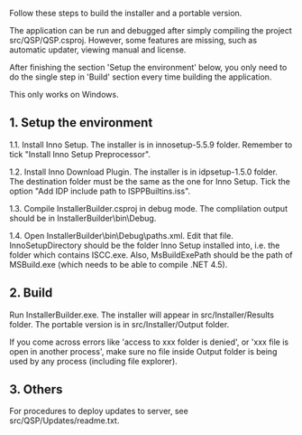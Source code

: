 Follow these steps to build the installer and a portable version.

The application can be run and debugged after simply compiling the project src/QSP/QSP.csproj. However, some features are missing, such as automatic updater, viewing manual and license.

After finishing the section 'Setup the environment' below, you only need to do the single step in 'Build' section every time building the application.

This only works on Windows.

## 1. Setup the environment

1.1. Install Inno Setup. The installer is in innosetup-5.5.9 folder. Remember to tick "Install Inno Setup Preprocessor".

1.2. Install Inno Download Plugin. The installer is in idpsetup-1.5.0 folder. The destination folder must be the same as the one for Inno Setup. Tick the option "Add IDP include path to ISPPBuiltins.iss".

1.3. Compile InstallerBuilder.csproj in debug mode. The complilation output should be in InstallerBuilder\bin\Debug.

1.4. Open InstallerBuilder\bin\Debug\paths.xml. Edit that file.  InnoSetupDirectory should be the folder Inno Setup installed into, i.e. the folder which contains ISCC.exe. Also, MsBuildExePath should be the path of MSBuild.exe (which needs to be able to compile .NET 4.5).
	
## 2. Build

Run InstallerBuilder.exe. The installer will appear in src/Installer/Results folder. The portable version is in src/Installer/Output folder. 

If you come across errors like 'access to xxx folder is denied', or 'xxx file is open in another process', make sure no file inside Output folder is being used by any process (including file explorer).

## 3. Others

For procedures to deploy updates to server, see src/QSP/Updates/readme.txt.
